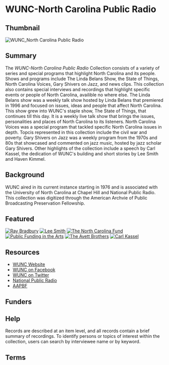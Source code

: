 # WUNC-North Carolina Public Radio 

## Thumbnail

![WUNC_North Carolina Public Radio](https://s3.amazonaws.com/americanarchive.org/special-collections/wunc-facebook.jpg "WUNC-North Carolina Public Radio")

## Summary

The <em> WUNC-North Carolina Public Radio </em> Collection consists of a variety of series and special programs that highlight North Carolina and its people. Shows and programs include The Linda Belans Show, the State of Things, North Carolina Voices, Gary Shivers on Jazz, and news clips. This collection also contains special interviews and recordings that highlight specific events or people of North Carolina, availible no where else. The Linda Belans show was a weekly talk show hosted by Linda Belans that premiered in 1996 and focused on issues, ideas and people that affect North Carolina. This show grew into WUNC's staple show, The State of Things, that continues till this day. It is a weekly live talk show that brings the issues, personalities and places of North Carolina to its listeners. North Carolina Voices was a special program that tackled specific North Carolina issues in depth. Topcis represented in this collection include the civil war and poverty. Gary Shivers on Jazz was a weekly program from the 1970s and 80s that showcased and commented on jazz music, hosted by jazz scholar Gary Shivers. Other highlights of the collection include a speech by Carl Kassel, the dedication of WUNC's building and short stories by Lee Smith and Haven Kimmel.

## Background

WUNC aired in its current instance starting in 1976 and is associated with the University of North Carolina at Chapel Hill and National Public Radio. 
This collection was digitized through the American Archvie of Public Broadcasting Preservation Fellowship. 

## Featured

[![Ray Bradbury](https://s3.amazonaws.com/americanarchive.org/special-collections/cpb-aacip/515-fx73t9f485.jpg)](/catalog/cpb-aacip/515-fx73t9f485)
[![Lee Smith](https://s3.amazonaws.com/americanarchive.org/special-collections/cpb-aacip/515-td9n29q721.jpg)](/catalog/cpb-aacip/515-td9n29q721)
[![The North Carolina Fund](https://s3.amazonaws.com/americanarchive.org/special-collections/cpb-aacip/515-833mw29619.jpg)](/catalog/cpb-aacip/515-833mw29619)
[![Public Funding in the Arts](https://s3.amazonaws.com/americanarchive.org/special-collections/cpb-aacip/515-gt5fb4xh4w.jpg)](/catalog/cpb-aacip/515-gt5fb4xh4w)
[![The Avett Brothers](https://s3.amazonaws.com/americanarchive.org/special-collections/cpb-aacip/515-sn00z7208b.jpg)](/catalog/cpb-aacip/515-sn00z7208b)
[![Carl Kassel](https://s3.amazonaws.com/americanarchive.org/special-collections/cpb-aacip/515-862b854b5z.jpg)](/catalog/cpb-aacip/515-862b854b5z)

## Resources

- [WUNC Website](http://wunc.org/)
- [WUNC on Facebook](https://www.facebook.com/915wunc)
- [WUNC on Twitter](https://twitter.com/wunc)
- [National Public Radio](https://www.npr.org/)
- [AAPBF](https://pbpf.americanarchive.org/)

## Funders

## Help

Records are described at an item level, and all records contain a brief summary of recordings. To identify persons or topics of interest within the collection, users can search by interviewee name or by keyword.

## Terms

